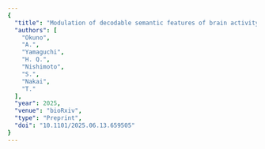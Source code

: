 ```yaml
---
{
  "title": "Modulation of decodable semantic features of brain activity via selection attention",
  "authors": [
    "Okuno",
    "A.",
    "Yamaguchi",
    "H. Q.",
    "Nishimoto",
    "S.",
    "Nakai",
    "T."
  ],
  "year": 2025,
  "venue": "bioRxiv",
  "type": "Preprint",
  "doi": "10.1101/2025.06.13.659505"
}
---
```


